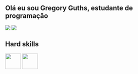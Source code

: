 ## Olá eu sou Gregory Guths, estudante de programação

<div> 
 
  <a href="https://www.linkedin.com/in/gregory-guths-521349345/" alvo="_em branco"><img src="https://img.shields.io/badge/-LinkedIn-%230077B5?style=for-the-badge&logo=linkedin&logoColor=white" alvo="_em branco"></a>
  <a href="https://www.youtube.com/@Guthsss" target="_blank"><img src="https://img.shields.io/badge/YouTube-FF0000?style=for-the-badge&logo=youtube&logoColor=white" target="_blank"></a>
          
</div>

## Hard skills

<div>

<img src="https://cdn.jsdelivr.net/gh/devicons/devicon@latest/icons/html5/html5-original.svg" width="50" height="50" />
<img src="https://cdn.jsdelivr.net/gh/devicons/devicon@latest/icons/java/java-original.svg" width="50" height="50" />

</div>

